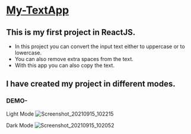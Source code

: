 
# [My-TextApp](https://mytextapp.netlify.app/)

## This is my first project in ReactJS.

* In this project you can convert the input text either to uppercase or to lowercase.
* You can also remove extra spaces from the text.
* With this app you can also copy the text.

## I have created my project in different modes.
### DEMO-

Light Mode
![Screenshot_20210915_102215](https://user-images.githubusercontent.com/83106116/133374340-2ce38777-4c81-4379-9c27-ffe8f77248a4.png)

Dark Mode
![Screenshot_20210915_102052](https://user-images.githubusercontent.com/83106116/133374387-fad65e57-8fe8-4b48-b738-05d96bd3c10b.png)


